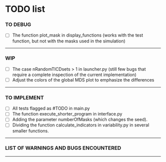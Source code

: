 # TODO list

### TO DEBUG
- [ ] The function plot_mask in display_functions (works with the test function, but not with the masks used in the simulation)
---
### WIP
- [ ] The case nRandomTICDsets > 1 in launcher.py (still few bugs that require a complete inspection of the current implementation)
- [ ] Adjust the colors of the global MDS plot to emphasize the differences
---
### TO IMPLEMENT
- [ ] All tests flagged as #TODO in main.py
- [ ] The function execute_shorter_program in interface.py
- [ ] Adding the parameter numberOfMasks (which changes the seed).
- [ ] Dividing the function calculate_indicators in variability.py in several smaller functions.
---
### LIST OF WARNINGS AND BUGS ENCOUNTERED
---

